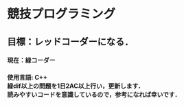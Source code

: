 # 競技プログラミング
<h2>
  目標：レッドコーダーになる．
  <h4>
    現在：緑コーダー
    <h4>
      使用言語: C++
<br>
緑dif以上の問題を1日2AC以上行い，更新します．
<br>
読みやすいコードを意識しているので，参考になれば幸いです．
